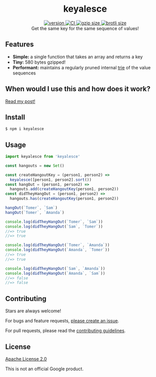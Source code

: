 <h1 align="center">
  keyalesce
</h1>

<div align="center">
  <a href="https://npmjs.org/package/keyalesce">
    <img src="https://badgen.now.sh/npm/v/keyalesce" alt="version" />
  </a>
  <a href="https://github.com/TomerAberbach/keyalesce/actions">
    <img src="https://github.com/TomerAberbach/keyalesce/workflows/CI/badge.svg" alt="CI" />
  </a>
  <a href="https://unpkg.com/keyalesce/dist/index.min.js">
    <img src="http://img.badgesize.io/https://unpkg.com/keyalesce/dist/index.min.js?compression=gzip&label=gzip" alt="gzip size" />
  </a>
  <a href="https://unpkg.com/keyalesce/dist/index.min.js">
    <img src="http://img.badgesize.io/https://unpkg.com/keyalesce/dist/index.min.js?compression=brotli&label=brotli" alt="brotli size" />
  </a>
</div>

<div align="center">
  Get the same key for the same sequence of values!
</div>

## Features

- **Simple:** a single function that takes an array and returns a key
- **Tiny:** 580 bytes gzipped!
- **Performant:** maintains a regularly pruned internal
  [trie](https://en.wikipedia.org/wiki/Trie) of the value sequences

## When would I use this and how does it work?

[Read my post!](https://tomeraberba.ch/the-making-of-keyalesce)

## Install

```sh
$ npm i keyalesce
```

## Usage

```js
import keyalesce from 'keyalesce'

const hangouts = new Set()

const createHangoutKey = (person1, person2) =>
  keyalesce([person1, person2].sort())
const hangOut = (person1, person2) =>
  hangouts.add(createHangoutKey(person1, person2))
const didTheyHangOut = (person1, person2) =>
  hangouts.has(createHangoutKey(person1, person2))

hangOut(`Tomer`, `Sam`)
hangOut(`Tomer`, `Amanda`)

console.log(didTheyHangOut(`Tomer`, `Sam`))
console.log(didTheyHangOut(`Sam`, `Tomer`))
//=> true
//=> true

console.log(didTheyHangOut(`Tomer`, `Amanda`))
console.log(didTheyHangOut(`Amanda`, `Tomer`))
//=> true
//=> true

console.log(didTheyHangOut(`Sam`, `Amanda`))
console.log(didTheyHangOut(`Amanda`, `Sam`))
//=> false
//=> false
```

## Contributing

Stars are always welcome!

For bugs and feature requests,
[please create an issue](https://github.com/TomerAberbach/keyalesce/issues/new).

For pull requests, please read the
[contributing guidelines](https://github.com/TomerAberbach/keyalesce/blob/main/contributing.md).

## License

[Apache License 2.0](https://github.com/TomerAberbach/keyalesce/blob/main/license)

This is not an official Google product.
